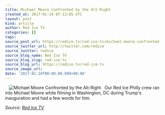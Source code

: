```yaml
---
title: Michael Moore Confronted by the Alt-Right
created_at: 2017-01-24 07:13:05 UTC
layout: post
kind: article
author: Red Ice TV
categories: []
tags: 
source_post_url: https://redice.tv/red-ice-tv/michael-moore-confronted-by-the-alt-right
source_twitter_url: http://twitter.com/redice
source_twitter: redice
source_blog_name: Red Ice TV
source_blog_slug: red-ice-tv
source_blog_url: https://redice.tv/red-ice-tv
source_image_url: 
date: '2017-01-24T00:00:00.000+00:00'
---
```

<img align="left" hspace="12" alt="Michael Moore Confronted by the Alt-Right" src="https://rdice.net/a/c/t/17/RIL-ep24-Michael-Moore-Confronted-by-theAlt-Right.9cd7b47f.jpg"> Our Red Ice Philly crew ran into Michael Moore while filming in Washington, DC during Trump's inauguration and had a few words for him.<div class="">
    <i>Source: <a href="https://redice.tv/red-ice-tv">Red Ice TV</a></i>
</div>

